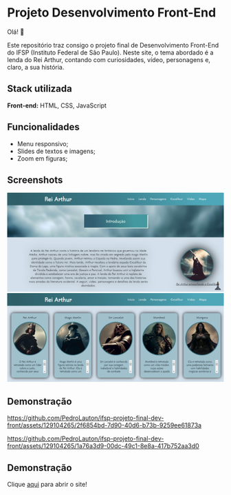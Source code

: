 
# Projeto Desenvolvimento Front-End

Olá! 👋

Este repositório traz consigo o projeto final de Desenvolvimento Front-End do IFSP (Instituto Federal de São Paulo). Neste site, o tema abordado é a lenda do Rei Arthur, contando com curiosidades, vídeo, personagens e, claro, a sua história.


## Stack utilizada

**Front-end:** HTML, CSS, JavaScript


## Funcionalidades

- Menu responsivo;
- Slides de textos e imagens;
- Zoom em figuras;


## Screenshots

<img src="./imagens/captura1.png"/>
<img src="./imagens/captura2.png"/>


## Demonstração


https://github.com/PedroLauton/ifsp-projeto-final-dev-front/assets/129104265/2f6854bd-7d90-40d6-b73b-9259ee61873a

https://github.com/PedroLauton/ifsp-projeto-final-dev-front/assets/129104265/1a76a3d9-00dc-49c1-8e8a-417b752aa3d0


## Demonstração

Clique <a href="https://pedrolauton.github.io/ifsp-projeto-final-dev-front/">aqui</a> para abrir o site! 

